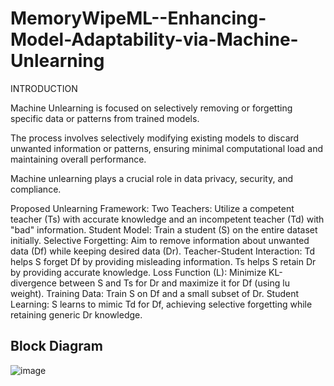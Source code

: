 # MemoryWipeML--Enhancing-Model-Adaptability-via-Machine-Unlearning

INTRODUCTION

Machine Unlearning is focused on selectively removing or forgetting specific data or patterns from trained models.

The process involves selectively modifying existing models to discard unwanted information or patterns, ensuring minimal computational load and maintaining overall performance.

Machine unlearning plays a crucial role in data privacy, security, and compliance.

Proposed Unlearning Framework:
Two Teachers: Utilize a competent teacher (Ts) with accurate knowledge and an incompetent teacher (Td) with "bad" information.
Student Model: Train a student (S) on the entire dataset initially.
Selective Forgetting: Aim to remove information about unwanted data (Df) while keeping desired data (Dr).
Teacher-Student Interaction:
Td helps S forget Df by providing misleading information.
Ts helps S retain Dr by providing accurate knowledge.
Loss Function (L): Minimize KL-divergence between S and Ts for Dr and maximize it for Df (using lu weight).
Training Data: Train S on Df and a small subset of Dr.
Student Learning: S learns to mimic Td for Df, achieving selective forgetting while retaining generic Dr knowledge.

## Block Diagram
![image](https://github.com/user-attachments/assets/5905d124-fd68-4e63-80c1-01f90305b0c4)
  
